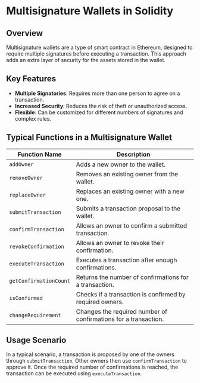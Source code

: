 # Multisignature Wallets in Solidity

## Overview
Multisignature wallets are a type of smart contract in Ethereum, designed to require multiple signatures before executing a transaction. This approach adds an extra layer of security for the assets stored in the wallet.

## Key Features
- **Multiple Signatories**: Requires more than one person to agree on a transaction.
- **Increased Security**: Reduces the risk of theft or unauthorized access.
- **Flexible**: Can be customized for different numbers of signatures and complex rules.

## Typical Functions in a Multisignature Wallet

| Function Name       | Description                                             |
|---------------------|---------------------------------------------------------|
| `addOwner`          | Adds a new owner to the wallet.                         |
| `removeOwner`       | Removes an existing owner from the wallet.              |
| `replaceOwner`      | Replaces an existing owner with a new one.              |
| `submitTransaction` | Submits a transaction proposal to the wallet.           |
| `confirmTransaction`| Allows an owner to confirm a submitted transaction.     |
| `revokeConfirmation`| Allows an owner to revoke their confirmation.           |
| `executeTransaction`| Executes a transaction after enough confirmations.      |
| `getConfirmationCount`| Returns the number of confirmations for a transaction.|
| `isConfirmed`       | Checks if a transaction is confirmed by required owners.|
| `changeRequirement` | Changes the required number of confirmations for a transaction. |

## Usage Scenario
In a typical scenario, a transaction is proposed by one of the owners through `submitTransaction`. Other owners then use `confirmTransaction` to approve it. Once the required number of confirmations is reached, the transaction can be executed using `executeTransaction`.
